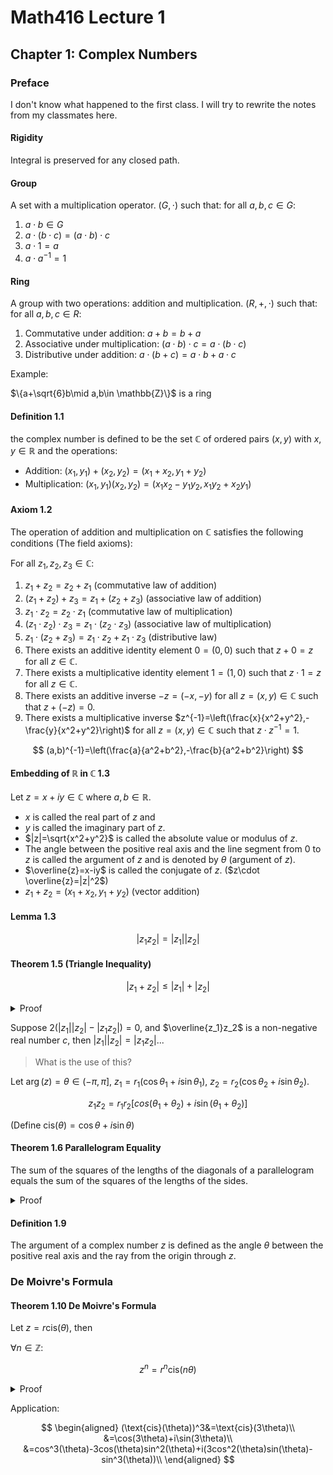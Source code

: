 # Math416 Lecture 1

## Chapter 1: Complex Numbers

### Preface

I don't know what happened to the first class. I will try to rewrite the notes from my classmates here.

#### Rigidity

Integral is preserved for any closed path.

#### Group

A set with a multiplication operator. $(G,\cdot)$ such that: for all $a,b,c\in G$:

1. $a\cdot b\in G$
2. $a\cdot (b\cdot c)=(a\cdot b)\cdot c$
3. $a\cdot 1=a$
4. $a\cdot a^{-1}=1$

#### Ring

A group with two operations: addition and multiplication. $(R,+,\cdot)$ such that: for all $a,b,c\in R$:

1. Commutative under addition: $a+b=b+a$
2. Associative under multiplication: $(a\cdot b)\cdot c=a\cdot (b\cdot c)$
3. Distributive under addition: $a\cdot (b+c)=a\cdot b+a\cdot c$

Example:

$\{a+\sqrt{6}b\mid a,b\in \mathbb{Z}\}$ is a ring

#### Definition 1.1

the complex number is defined to be the set $\mathbb{C}$ of ordered pairs $(x,y)$ with $x,y\in \mathbb{R}$ and the operations:

- Addition: $(x_1,y_1)+(x_2,y_2)=(x_1+x_2,y_1+y_2)$
- Multiplication: $(x_1,y_1)(x_2,y_2)=(x_1x_2-y_1y_2,x_1y_2+x_2y_1)$

#### Axiom 1.2

The operation of addition and multiplication on $\mathbb{C}$ satisfies the following conditions (The field axioms):

For all $z_1,z_2,z_3\in \mathbb{C}$:

1. $z_1+z_2=z_2+z_1$ (commutative law of addition)
2. $(z_1+z_2)+z_3=z_1+(z_2+z_3)$ (associative law of addition)
3. $z_1\cdot z_2=z_2\cdot z_1$ (commutative law of multiplication)
4. $(z_1\cdot z_2)\cdot z_3=z_1\cdot (z_2\cdot z_3)$ (associative law of multiplication)
5. $z_1\cdot (z_2+z_3)=z_1\cdot z_2+z_1\cdot z_3$ (distributive law)
6. There exists an additive identity element $0=(0,0)$ such that $z+0=z$ for all $z\in \mathbb{C}$.
7. There exists a multiplicative identity element $1=(1,0)$ such that $z\cdot 1=z$ for all $z\in \mathbb{C}$.
8. There exists an additive inverse $-z=(-x,-y)$ for all $z=(x,y)\in \mathbb{C}$ such that $z+(-z)=0$.
9. There exists a multiplicative inverse $z^{-1}=\left(\frac{x}{x^2+y^2},-\frac{y}{x^2+y^2}\right)$ for all $z=(x,y)\in \mathbb{C}$ such that $z\cdot z^{-1}=1$.

$$
(a,b)^{-1}=\left(\frac{a}{a^2+b^2},-\frac{b}{a^2+b^2}\right)
$$

#### Embedding of $\mathbb{R}$ in $\mathbb{C}$ 1.3

Let $z=x+iy\in \mathbb{C}$ where $a,b\in \mathbb{R}$.

- $x$ is called the real part of $z$ and
- $y$ is called the imaginary part of $z$.
- $|z|=\sqrt{x^2+y^2}$ is called the absolute value or modulus of $z$.
- The angle between the positive real axis and the line segment from $0$ to $z$ is called the argument of $z$ and is denoted by $\theta$ (argument of $z$).
- $\overline{z}=x-iy$ is called the conjugate of $z$. ($z\cdot \overline{z}=|z|^2$)
- $z_1+z_2=(x_1+x_2,y_1+y_2)$ (vector addition)

#### Lemma 1.3

$$
|z_1z_2|=|z_1||z_2|
$$

#### Theorem 1.5 (Triangle Inequality)

$$
|z_1+z_2|\leq |z_1|+|z_2|
$$

<details>
<summary>Proof</summary>

Geometrically, the triangle inequality states that the sum of the lengths of any two sides of a triangle is greater than the length of the third side.

Algebraically,

$$
\begin{aligned}
(|z_1+z_2|)^2-|z_1+z_2|^2&=|z_1+z_2|^2-2|z_1+z_2|-(z_1+z_2)(\overline{z_1}+\overline{z_2})\\
&=|z_1|^2+|z_2|^2+2|z_1||z_2|-(|z_1|^2+|z_2|^2+\overline{z_1}z_2+\overline{z_2}z_1)\\
&=2|z_1||z_2|-2Re(\overline{z_1}z_2)\\
&=2(|z_1||z_2|-|z_1z_2|)\\
&\geq 0
\end{aligned}
$$

</details>

Suppose $2(|z_1||z_2|-|z_1z_2|)=0$, and $\overline{z_1}z_2$ is a non-negative real number $c$, then $|z_1||z_2|=|z_1z_2|$...

> What is the use of this?

Let $\arg(z)=\theta\in (-\pi,\pi]$, $z_1=r_1(\cos\theta_1+i\sin\theta_1)$, $z_2=r_2(\cos\theta_2+i\sin\theta_2)$.

$$
z_1z_2=r_1r_2[cos(\theta_1+\theta_2)+i\sin(\theta_1+\theta_2)]
$$

(Define $\text{cis}(\theta)=\cos\theta+i\sin\theta$)

#### Theorem 1.6 Parallelogram Equality

The sum of the squares of the lengths of the diagonals of a parallelogram equals the sum of the squares of the lengths of the sides.

<details>
<summary>Proof</summary>

Let $z_1,z_2$ be two complex numbers representing the two sides of the parallelogram, then the sum of the squares of the lengths of the diagonals of the parallelogram is $|z_1-z_2|^2+|z_1+z_2|^2$, and the sum of the squares of the lengths of the sides is $2|z_1|^2+2|z_2|^2$.

$$
\begin{aligned}
|z_1-z_2|^2+|z_1+z_2|^2 &= (x_1-x_2)^2+(y_1-y_2)^2+(x_1+x_2)^2+(y_1+y_2)^2 \\
&= 2x_1^2+2x_2^2+2y_1^2+2y_2^2 \\
&= 2(|z_1|^2+|z_2|^2)
\end{aligned}
$$

</details>

#### Definition 1.9

The argument of a complex number $z$ is defined as the angle $\theta$ between the positive real axis and the ray from the origin through $z$.

### De Moivre's Formula

#### Theorem 1.10 De Moivre's Formula

Let $z=r\text{cis}(\theta)$, then

$\forall n\in \mathbb{Z}$:

$$
z^n=r^n\text{cis}(n\theta)
$$

<details>
<summary>Proof</summary>

For $n=0$, $z^0=1=1\text{cis}(0)$.

For $n=-1$, $z^{-1}=\frac{1}{z}=\frac{1}{r}\text{cis}(-\theta)=\frac{1}{r}(cos(-\theta)+i\sin(-\theta))$.

</details>

Application:

$$
\begin{aligned}
(\text{cis}(\theta))^3&=\text{cis}(3\theta)\\
&=\cos(3\theta)+i\sin(3\theta)\\
&=cos^3(\theta)-3cos(\theta)sin^2(\theta)+i(3cos^2(\theta)sin(\theta)-sin^3(\theta))\\
\end{aligned}
$$
